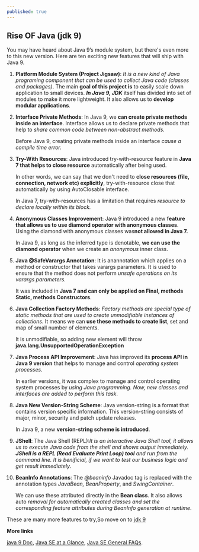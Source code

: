 ```yaml
---
published: true
---
```

## Rise OF Java (jdk 9)

You may have heard about Java 9’s module system, but there's even more to this new version. Here are ten exciting new features that will ship with Java 9.

1. **Platform Module System (Project Jigsaw)**: *It is a new kind of Java programing component that can be used to        collect Java code (classes and packages)*. The main **goal of this project is** to easily scale down application      to small devices. ***In Java 9, JDK*** itself has divided into set of modules to make it more lightweight. It        also allows us to **develop modular applications**.

2. **Interface Private Methods**: In Java 9, we **can create private methods inside an interface**. Interface allows      us to declare private methods that help to _share common code between non-abstract methods._

     Before Java 9, creating private methods inside an interface _cause a compile time error._

3. **Try-With Resources**: Java introduced try-with-resource feature in **Java 7 that helps to close resource**            automatically after being used.

     In other words, we can say that we don't need to **close resources (file, connection, network etc) explicitly**,      try-with-resource close that automatically by using AutoClosable interface.

     In Java 7, try-with-resources has a limitation that requires _resource to declare locally within its block._

4. **Anonymous Classes Improvement**: Java 9 introduced a new f**eature that allows us to use diamond operator with        anonymous classes**. Using the diamond with anonymous classes was**not allowed in Java 7.**

     In Java 9, as long as the inferred type is denotable, **we can use the diamond operator** when we create an          _anonymous_ inner class.

5. **Java @SafeVarargs Annotation**: It is anannotation which applies on a method or constructor that takes varargs        parameters. It is used to ensure that the method does not perform _unsafe operations on its varargs parameters._

     It was included in __**Java 7 and can only be applied on Final, methods Static, methods Constructors**__.

6. **Java Collection Factory Methods**: _Factory methods are special type of static methods that are used to create        unmodifiable instances of collections_. It means we can **use these methods to create list**, set and map of          small number of elements.

     It is unmodifiable, so adding new element will throw **java.lang.UnsupportedOperationException**

7. **Java Process API Improvement**: Java has improved its **process API in Java 9 version** that helps to manage and      control _operating system processes_.

     In earlier versions, it was complex to manage and control operating system processes by *using Java                  programming. Now, new classes and interfaces are added to perform this task*.

8. **Java New Version-String Scheme**: Java version-string is a format that contains version specific information.        This version-string consists of major, minor, security and patch update releases.

     In Java 9, a new **version-string scheme is introduced**.

9. **JShell**: The Java Shell (REPL):*It is an interactive Java Shell tool, it allows us to execute Java code from                  the shell and shows output immediately. **JShell is a REPL (Read Evaluate Print Loop) tool** and run                  from the command line. It is benificial, if we want to test our business logic and get result                        immediately*.

10. **BeanInfo Annotations**: The _@beaninfo_ Javadoc tag is replaced with the annotation types _JavaBean,                                         BeanProperty_, and _SwingContainer_.

      We can use these attributed directly in the **Bean class**. It also allows auto *removal for automatically created classes and set the corresponding feature attributes during BeanInfo generation at runtime*.


These are many more features to try,So move on to [jdk 9](https://www.oracle.com/technetwork/java/javase/downloads/jdk9-downloads-3848520.html)

**More links**

  [java 9 Doc](https://www.oracle.com/technetwork/java/javase/documentation/index.html), 
  [Java SE at a Glance](https://www.oracle.com/technetwork/java/javase/overview/index.html), 
  [Java SE General FAQs](https://www.oracle.com/technetwork/java/javase/overview/faqs-jsp-136696.html).
